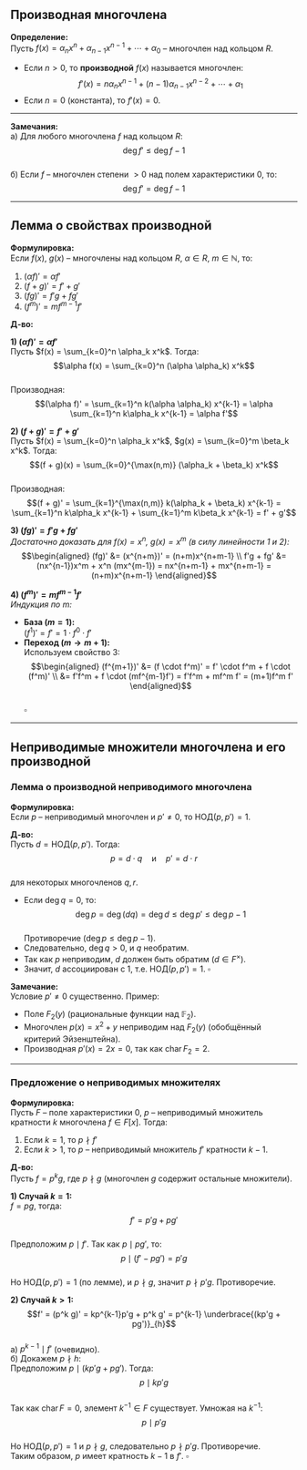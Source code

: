 ## Производная многочлена

**Определение:**  
Пусть $f(x) = \alpha_nx^n + \alpha_{n-1}x^{n-1} + \cdots + \alpha_0$ – многочлен над кольцом $R$.  
- Если $n > 0$, то **производной** $f(x)$ называется многочлен:  
$$f'(x) = n\alpha_nx^{n-1} + (n-1)\alpha_{n-1}x^{n-2} + \cdots + \alpha_1$$  
- Если $n = 0$ (константа), то $f'(x) = 0$.

---

**Замечания:**  
а) Для любого многочлена $f$ над кольцом $R$:  
$$\deg f' \leq \deg f - 1$$  
б) Если $f$ – многочлен степени $>0$ над полем характеристики $0$, то:  
$$\deg f' = \deg f - 1$$

---

## Лемма о свойствах производной  
**Формулировка:**  
Если $f(x)$, $g(x)$ – многочлены над кольцом $R$, $\alpha \in R$, $m \in \mathbb{N}$, то:  
1. $(\alpha f)' = \alpha f'$  
2. $(f + g)' = f' + g'$  
3. $(fg)' = f'g + fg'$  
4. $(f^m)' = mf^{m-1}f'$  

**Д-во:**  

**1) $(\alpha f)' = \alpha f'$**  
Пусть $f(x) = \sum_{k=0}^n \alpha_k x^k$. Тогда:  
$$\alpha f(x) = \sum_{k=0}^n (\alpha \alpha_k) x^k$$  
Производная:  
$$(\alpha f)' = \sum_{k=1}^n k(\alpha \alpha_k) x^{k-1} = \alpha \sum_{k=1}^n k\alpha_k x^{k-1} = \alpha f'$$  

**2) $(f + g)' = f' + g'$**  
Пусть $f(x) = \sum_{k=0}^n \alpha_k x^k$, $g(x) = \sum_{k=0}^m \beta_k x^k$. Тогда:  
$$(f + g)(x) = \sum_{k=0}^{\max(n,m)} (\alpha_k + \beta_k) x^k$$  
Производная:  
$$(f + g)' = \sum_{k=1}^{\max(n,m)} k(\alpha_k + \beta_k) x^{k-1} = \sum_{k=1}^n k\alpha_k x^{k-1} + \sum_{k=1}^m k\beta_k x^{k-1} = f' + g'$$  

**3) $(fg)' = f'g + fg'$**  
*Достаточно доказать для $f(x) = x^n$, $g(x) = x^m$ (в силу линейности 1 и 2):*  
$$\begin{aligned} 
(fg)' &= (x^{n+m})' = (n+m)x^{n+m-1} \\ 
f'g + fg' &= (nx^{n-1})x^m + x^n (mx^{m-1}) = nx^{n+m-1} + mx^{n+m-1} = (n+m)x^{n+m-1} 
\end{aligned}$$  

**4) $(f^m)' = mf^{m-1}f'$**  
*Индукция по $m$:*  
- **База ($m=1$):**  
$(f^1)' = f' = 1 \cdot f^0 \cdot f'$  
- **Переход ($m \to m+1$):**  
Используем свойство 3:  
$$\begin{aligned} 
(f^{m+1})' &= (f \cdot f^m)' = f' \cdot f^m + f \cdot (f^m)' \\ 
&= f'f^m + f \cdot (mf^{m-1}f') = f'f^m + mf^m f' = (m+1)f^m f' 
\end{aligned}$$  
$\square$  
---
## Неприводимые множители многочлена и его производной

### Лемма о производной неприводимого многочлена  
**Формулировка:**  
Если $p$ – неприводимый многочлен и $p' \neq 0$, то $\text{НОД}(p, p') = 1$.  

**Д-во:**  
Пусть $d = \text{НОД}(p, p')$. Тогда:  
$$p = d \cdot q \quad \text{и} \quad p' = d \cdot r$$  
для некоторых многочленов $q, r$.  

- Если $\deg q = 0$, то:  
  $$\deg p = \deg(dq) = \deg d \leq \deg p' \leq \deg p - 1$$  
  Противоречие ($\deg p \leq \deg p - 1$).  
- Следовательно, $\deg q > 0$, и $q$ необратим.  
- Так как $p$ неприводим, $d$ должен быть обратим ($d \in F^\times$).  
- Значит, $d$ ассоциирован с $1$, т.е. $\text{НОД}(p, p') = 1$. $\square$  

**Замечание:**  
Условие $p' \neq 0$ существенно. Пример:  
- Поле $F_2(y)$ (рациональные функции над $\mathbb{F}_2$).  
- Многочлен $p(x) = x^2 + y$ неприводим над $F_2(y)$ (обобщённый критерий Эйзенштейна).  
- Производная $p'(x) = 2x = 0$, так как $\text{char}\, F_2 = 2$.  

---

### Предложение о неприводимых множителях  
**Формулировка:**  
Пусть $F$ – поле характеристики $0$, $p$ – неприводимый множитель кратности $k$ многочлена $f \in F[x]$. Тогда:  
1. Если $k = 1$, то $p \nmid f'$  
2. Если $k > 1$, то $p$ – неприводимый множитель $f'$ кратности $k-1$.  

**Д-во:**  
Пусть $f = p^k g$, где $p \nmid g$ (многочлен $g$ содержит остальные множители).  

**1) Случай $k = 1$:**  
$f = pg$, тогда:  
$$f' = p'g + pg'$$  
Предположим $p \mid f'$. Так как $p \mid pg'$, то:  
$$p \mid (f' - pg') = p'g$$  
Но $\text{НОД}(p, p') = 1$ (по лемме), и $p \nmid g$, значит $p \nmid p'g$. Противоречие.  

**2) Случай $k > 1$:**  
$$f' = (p^k g)' = kp^{k-1}p'g + p^k g' = p^{k-1} \underbrace{(kp'g + pg')}_{h}$$  
а) $p^{k-1} \mid f'$ (очевидно).  
б) Докажем $p \nmid h$:  
Предположим $p \mid (kp'g + pg')$. Тогда:  
$$p \mid kp'g$$  
Так как $\text{char}\, F = 0$, элемент $k^{-1} \in F$ существует. Умножая на $k^{-1}$:  
$$p \mid p'g$$  
Но $\text{НОД}(p, p') = 1$ и $p \nmid g$, следовательно $p \nmid p'g$. Противоречие.  
Таким образом, $p$ имеет кратность $k-1$ в $f'$. $\square$  